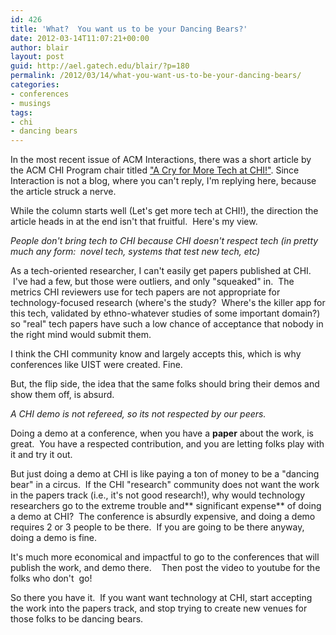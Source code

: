 ```yaml
---
id: 426
title: 'What?  You want us to be your Dancing Bears?'
date: 2012-03-14T11:07:21+00:00
author: blair
layout: post
guid: http://ael.gatech.edu/blair/?p=180
permalink: /2012/03/14/what-you-want-us-to-be-your-dancing-bears/
categories:
- conferences
- musings
tags:
- chi
- dancing bears
---
```


In the most recent issue of ACM Interactions, there was a short article by the ACM CHI Program chair titled ["A Cry for More Tech at CHI!"](http://dl.acm.org/citation.cfm?id=2090154&CFID=70499449&CFTOKEN=98520342). Since Interaction is not a blog, where you can't reply, I'm replying here, because the article struck a nerve.

While the column starts well (Let's get more tech at CHI!), the direction the article heads in at the end isn't that fruitful.  Here's my view.

_People don't bring tech to CHI because CHI doesn't respect tech (in pretty much any form:  novel tech, systems that test new tech, etc)_

As a tech-oriented researcher, I can't easily get papers published at CHI.  I've had a few, but those were outliers, and only "squeaked" in.  The metrics CHI reviewers use for tech papers are not appropriate for technology-focused research (where's the study?  Where's the killer app for this tech, validated by ethno-whatever studies of some important domain?) so "real" tech papers have such a low chance of acceptance that nobody in the right mind would submit them.

I think the CHI community know and largely accepts this, which is why conferences like UIST were created. Fine.

But, the flip side, the idea that the same folks should bring their demos and show them off, is absurd.

_A CHI demo is not refereed, so its not respected by our peers._

Doing a demo at a conference, when you have a **paper** about the work, is great.  You have a respected contribution, and you are letting folks play with it and try it out.

But just doing a demo at CHI is like paying a ton of money to be a "dancing bear" in a circus.  If the CHI "research" community does not want the work in the papers track (i.e., it's not good research!), why would technology researchers go to the extreme trouble and** significant expense** of doing a demo at CHI?  The conference is absurdly expensive, and doing a demo requires 2 or 3 people to be there.  If you are going to be there anyway, doing a demo is fine.

It's much more economical and impactful to go to the conferences that will publish the work, and demo there.    Then post the video to youtube for the folks who don't  go!

So there you have it.  If you want want technology at CHI, start accepting the work into the papers track, and stop trying to create new venues for those folks to be dancing bears.
